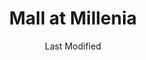 ---
layout: location-page
date: Last Modified
description: "Local COVID-19 testing is available at Mall at Millenia in Orlando, Florida, USA."
permalink: "locations/florida/orlando/mall-at-millenia/"
tags:
  - locations
  - florida
title: Mall at Millenia
uniqueName: mall-at-millenia
state: Florida
stateAbbr: FL
hood: "Orlando"
address: "4200 Conroy Rd"
city: "Orlando"
zip: "32839"
zipsNearby: "34420 34421 34436 34484 34491 34492 32701 32714 32715 32716 32702 33820 32703 32704 32712 34705 32102 33823 33827 32105 33830 33831 33835 34601 34602 34603 34605 34609 34610 34613 34614 33513 32111 32920 32706 32707 32708 32718 32719 32730 33514 32709 32710 34711 34712 34713 34714 34715 32922 32923 32924 32926 32927 32931 32932 33521 33524 33523 33525 33526 33836 33837 33896 33897 32114 32115 32116 32117 32118 32119 32120 32121 32122 32124 32125 32126 32198 32713 32753 32720 32721 32722 32723 32724 32130 32725 32728 32738 32739 33838 33839 32133 33840 32132 32141 32726 32727 32736 33841 33843 34731 32732 32733 34734 32735 34736 33844 33845 33846 33847 34737 33848 34636 33849 34739 34741 34742 34743 34744 34745 34746 34747 34758 34759 33537 32158 32159 32162 32163 33850 33851 32744 33801 33802 33803 33804 33805 33806 33807 33809 33810 33811 33812 33813 33815 32746 32795 32747 33538 33853 33854 33855 33856 33859 33867 33898 34748 34749 34788 34789 32750 32752 32779 32791 33858 32751 32794 32950 34753 32901 32902 32903 32904 32905 32906 32907 32908 32909 32910 32911 32912 32919 32925 32934 32935 32936 32937 32940 32941 32951 32952 32953 32954 32745 32799 32754 34755 34729 34756 32756 32757 33860 32168 32169 32170 33863 34661 32759 34740 34760 32179 32183 34761 34762 32763 32774 32801 32802 32803 32804 32805 32806 32807 32808 32809 32810 32811 32812 32814 32815 32816 32817 32818 32819 32820 32821 32822 32824 32825 32826 32827 32828 32829 32830 32831 32832 32833 32834 32835 32836 32837 32839 32853 32854 32855 32856 32857 32858 32859 32860 32861 32862 32867 32868 32869 32872 32877 32878 32885 32886 32887 32891 32896 32897 32899 32173 32174 32175 32176 32764 32762 32765 32766 32767 32180 33563 33564 33565 33566 33567 32768 33868 32123 32127 32128 32129 32955 32956 34769 34770 34771 34772 34773 33574 33576 32771 32772 32773 32775 32190 32959 32776 33585 32777 32778 32780 32781 32783 32796 33593 32784 33877 33597 32195 34785 34786 34777 34778 34787 33880 33881 33882 33883 33884 33885 33888 32789 32790 32792 32793 34797 32798 33539 33540 33541 33542 33543 33544 33545 32782 32890 32893 32898" 
mapUrl: "http://maps.apple.com/?q=Mall+at+Millenia&address=4200+Conroy+Rd,Orlando,Florida,32839"
locationType: Drive-thru
phone: ""
website: "https://urldefense.proofpoint.com/v2/url?u=https-3A__ahsonline.sharepoint.com_sites_CorporateCommunications_Shared-2520Documents_Media-2520Team_Issues_2020-2520Issues_Infectious-2520Disease_Coronavirus_Media-2520Documents_Media-2520Statements_Drive-2520up-2520testing_AdventHealthCoronaVirusTesting.com&d=DwMFAg&c=QvQrCjPtO9cKGOfGYlNgXQ&r=DmdlUcUiEq3zO1hHvbFpmg&m=BAUMwEkfj9lDYZP9bRUpCc-b4vkYAqWUGywhHApPfXA&s=BL1gP7z5k6cDhJkzTIfBvYr_XF7VKB8hoFVq3WoLGIU&e="
onlineBooking: undefined
closed: undefined
closedUpdate: May 25th, 2020
notes: "By appointment only. For individuals with symptoms. For individuals with direct and unprotected exposure to a known positive case."
days: Everyday
hours: 9AM-2PM
ctaMessage: Learn more
ctaUrl: "https://urldefense.proofpoint.com/v2/url?u=https-3A__ahsonline.sharepoint.com_sites_CorporateCommunications_Shared-2520Documents_Media-2520Team_Issues_2020-2520Issues_Infectious-2520Disease_Coronavirus_Media-2520Documents_Media-2520Statements_Drive-2520up-2520testing_AdventHealthCoronaVirusTesting.com&d=DwMFAg&c=QvQrCjPtO9cKGOfGYlNgXQ&r=DmdlUcUiEq3zO1hHvbFpmg&m=BAUMwEkfj9lDYZP9bRUpCc-b4vkYAqWUGywhHApPfXA&s=BL1gP7z5k6cDhJkzTIfBvYr_XF7VKB8hoFVq3WoLGIU&e="
---